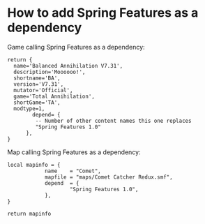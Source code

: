 # How to add Spring Features as a dependency #

Game calling Spring Features as a dependency:
```
return {
  name='Balanced Annihilation V7.31',
  description='Moooooo!',
  shortname='BA',
  version='V7.31',
  mutator='Official',
  game='Total Annihilation',
  shortGame='TA',
  modtype=1,
        depend= {
         -- Number of other content names this one replaces
         "Spring Features 1.0"
      },
}
```

Map calling Spring Features as a dependency:
```
local mapinfo = {
            name    = "Comet",
            mapfile = "maps/Comet Catcher Redux.smf",
            depend  = {
                    "Spring Features 1.0",
            },
}
     
return mapinfo
```